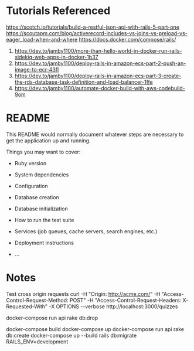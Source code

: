 # Tutorials Referenced

https://scotch.io/tutorials/build-a-restful-json-api-with-rails-5-part-one
https://scoutapm.com/blog/activerecord-includes-vs-joins-vs-preload-vs-eager_load-when-and-where
https://docs.docker.com/compose/rails/

1. https://dev.to/jamby1100/more-than-hello-world-in-docker-run-rails-sidekiq-web-apps-in-docker-1b37
2. https://dev.to/jamby1100/deploy-rails-in-amazon-ecs-part-2-push-an-image-to-ecr-43fl
3. https://dev.to/jamby1100/deploy-rails-in-amazon-ecs-part-3-create-the-rds-database-task-definition-and-load-balancer-1ffe
4. https://dev.to/jamby1100/automate-docker-build-with-aws-codebuild-9om

# README

This README would normally document whatever steps are necessary to get the
application up and running.

Things you may want to cover:

- Ruby version

- System dependencies

- Configuration

- Database creation

- Database initialization

- How to run the test suite

- Services (job queues, cache servers, search engines, etc.)

- Deployment instructions

- ...

# Notes

Test cross origin requests
curl -H "Origin: http://acme.com/" -H "Access-Control-Request-Method: POST" -H "Access-Control-Request-Headers: X-Requested-With" -X OPTIONS --verbose http://localhost:3000/quizzes

docker-compose run api rake db:drop

docker-compose build
docker-compose up
docker-compose run api rake db:create
docker-compose up --build
rails db:migrate RAILS_ENV=development
